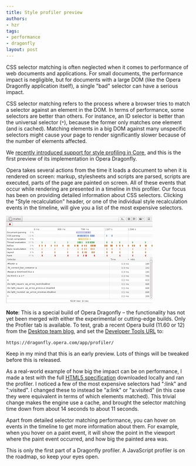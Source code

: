 ```yaml
---
title: Style profiler preview
authors:
- hzr
tags:
- performance
- dragonfly
layout: post
---
```

<p>CSS selector matching is often neglected when it comes to performance of web documents and applications. For small documents, the performance impact is negligible, but for documents with a large DOM (like the Opera Dragonfly application itself), a single &quot;bad&quot; selector can have a serious impact.

<p>CSS selector matching refers to the process where a browser tries to match a selector against an element in the DOM. In terms of performance, some selectors are better than others. For instance, an ID selector is better than the universal selector (<code>*</code>), because the former only matches one element (and is cached). Matching elements in a big DOM against many unspecific selectors might cause your page to render significantly slower because of the number of elements affected.

<p>We <a href="http://my.opera.com/desktopteam/blog/2011/11/08/small-update-in-11-60" target="_blank">recently introduced support for style profiling in Core</a>, and this is the first preview of its implementation in Opera Dragonfly.

<p>Opera takes several actions from the time it loads a document to when it is rendered on screen: markup, stylesheets and scripts are parsed, scripts are executed, parts of the page are painted on screen. All of these events that occur while rendering are presented in a timeline in this profiler. Our focus has been on providing detailed information about CSS selectors. Clicking the &quot;Style recalculation&quot; header, or one of the individual style recalculation events in the timeline, will give you a list of the most expensive selectors.

<p><a href="/blog/style-profiler-preview/profiler.png" target="_blank"><span class='imgcenter'><img alt='' src='/blog/style-profiler-preview/profiler-small.png' /></span></a>

<div class="info">
<p><strong>Note</strong>: This is a special build of Opera Dragonfly – the functionality has not yet been merged with either the experimental or cutting-edge builds. Only the Profiler tab is available. To test, grab a recent Opera build (11.60 or 12) from the <a href="http://my.opera.com/desktopteam/blog/" target="_blank">Desktop team blog</a>, and set the <a href="opera:config#DeveloperTools">Developer Tools URL</a> to:</p>
<pre><code><a>https://dragonfly.opera.com/app/profiler/</a></code></pre>
<p>Keep in my mind that this is an early preview. Lots of things will be tweaked before this is released.</p></div>

<p>As a real-world example of how big the impact can be on performance, I made a test with the full <a href="http://www.whatwg.org/specs/web-apps/current-work/" target="_blank">HTML5 specification</a> downloaded locally and ran the profiler. I noticed a few of the most expensive selectors had &quot;:link&quot; and &quot;:visited&quot;. I changed these to instead be &quot;a:link&quot; or &quot;a:visited&quot; (in this case they were equivalent in terms of which elements matched). This trivial change makes the engine use a cache, and brought the selector matching time down from about 14 seconds to about 11 seconds.

<p>Apart from detailed selector matching performance, you can hover on events in the timeline to get more information about them. For example, when you hover on a paint event, it will show the point in the viewport where the paint event occurred, and how big the painted area was.

<p>This is only the first part of a Dragonfly profiler. A JavaScript profiler is on the roadmap, so keep your eyes open.</p>